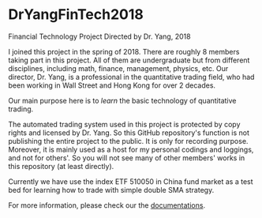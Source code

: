 # DrYangFinTech2018
Financial Technology Project Directed by Dr. Yang, 2018

I joined this project in the spring of 2018. There are roughly 8 members taking part in this project. All 
of them are undergraduate but from different disciplines, including math, finance, management, physics, etc. Our director, Dr. Yang, is a professional in the quantitative trading field, who had been working in Wall Street and Hong Kong for over 2 decades.

Our main purpose here is to *learn* the basic technology of quantitative trading.

The automated trading system used in this project is protected by copy rights and licensed by Dr. Yang. So this GitHub repository's function is not publishing the entire project to the public. It is only for recording purpose. Moreover, it is mainly used as a host for my personal codings and loggings, and not for others'. So you will not see many of other members' works in this repository (at least directly).

Currently we have use the index ETF 510050 in China fund market as a test bed for learning how to trade with simple double SMA strategy.

For more information, please check our the [documentations]().
